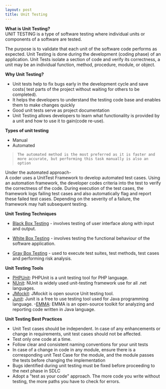 ```yaml
---
layout: post
title: Unit Testing
---
```

**What is Unit Testing?**<br>
UNIT TESTING is a type of software testing where individual units or components of a software are tested.

The purpose is to validate that each unit of the software code performs as expected. Unit Testing is done during the development (coding phase) of an application. Unit Tests isolate a section of code and verify its correctness, a unit may be an individual function, method, procedure, module, or object.

**Why Unit Testing?**

- Unit tests help to fix bugs early in the development cycle and save costs( test parts of the project without waiting for others to be completed).
- It helps the developers to understand the testing code base and enables them to make changes quickly
- Good unit tests serve as project documentation
- Unit Testing allows developers to learn what functionality is provided by a unit and how to use it to gain(code re-use).

**Types of unit testing**
- Manual
- Automated

> `The automated method is the most preferred as it is faster and more accurate, but performing this task manually is also an option`

Under the automated approach-<br>
A coder uses a UnitTest Framework to develop automated test cases. Using an automation framework, the developer codes criteria into the test to verify the correctness of the code. During execution of the test cases, the framework logs failing test cases and also automatically flag and report these failed test cases. Depending on the severity of a failure, the framework may halt subsequent testing.

**Unit Testing Techniques**

- [Black Box Testing](https://www.tutorialspoint.com/software_testing_dictionary/black_box_testing.htm) - involves testing of user interface along with input and output.

- [White Box Testing](https://www.tutorialspoint.com/software_testing_dictionary/white_box_testing.htm) - involves testing the functional behaviour of the software application.

- [Gray Box Testing](https://www.tutorialspoint.com/software_testing_dictionary/grey_box_testing.htm) - used to execute test suites, test methods, test cases and performing risk analysis.

**Unit Testing Tools**

- [PHPUnit](https://phpunit.de/): PHPUnit is a unit testing tool for PHP language.
- [NUnit](https://nunit.org/):  NUnit is widely used unit-testing framework use for all .net languages.
- [JMockit](http://jmockit.github.io/index.html):  JMockit is open source Unit testing tool. 
- [Junit](https://www.guru99.com/junit-tutorial.html): Junit is a free to use testing tool used for Java programming language.
-[EMMA](http://emma.sourceforge.net/):  EMMA is an open-source toolkit for analyzing and reporting code written in Java language.

**Unit Testing Best Practices**

- Unit Test cases should be independent. In case of any enhancements or change in requirements, unit test cases should not be affected.
- Test only one code at a time.
- Follow clear and consistent naming conventions for your unit tests
- In case of a change in code in any module, ensure there is a corresponding unit Test Case for the module, and the module passes the tests before changing the implementation
- Bugs identified during unit testing must be fixed before proceeding to the next phase in SDLC
- Adopt a "test as your code" approach. The more code you write without testing, the more paths you have to check for errors.